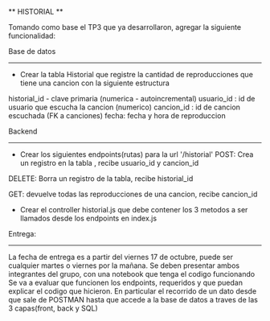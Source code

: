 ** HISTORIAL **

Tomando como base el TP3 que ya desarrollaron, agregar la siguiente funcionalidad:

Base de datos
*************

* Crear la tabla Historial que registre la cantidad de reproducciones que tiene una cancion con la siguiente estructura 

historial_id - clave primaria (numerica - autoincremental)
usuario_id : id de usuario que escucha la cancion (numerico)
cancion_id : id de cancion escuchada (FK a canciones)
fecha: fecha y hora de reproduccion

Backend
*******
* Crear los siguientes endpoints(rutas) para la url '/historial'
POST: Crea un registro en la tabla , recibe usuario_id y cancion_id

DELETE: Borra un registro de la tabla, recibe historial_id

GET: devuelve todas las reproducciones de una cancion, recibe cancion_id

* Crear el controller historial.js que debe contener los 3 metodos a ser llamados desde los endpoints en index.js

Entrega:
********

La fecha de entrega es a partir del viernes 17 de octubre, puede ser cualquier martes o viernes por la mañana.
Se deben presentar ambos integrantes del grupo, con una notebook que tenga el codigo funcionando
Se va a evaluar que funcionen los endpoints, requeridos y que puedan explicar el codigo que hicieron. 
En particular el recorrido de un dato desde que sale de POSTMAN hasta que accede a la base de datos a traves de las 3 capas(front, back y SQL)

